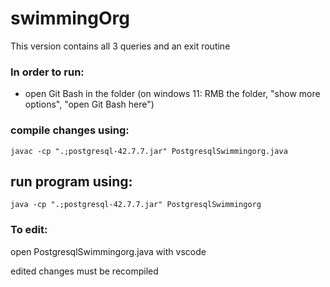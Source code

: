 # swimmingOrg
This version contains all 3 queries and an exit routine

### In order to run:
- open Git Bash in the folder (on windows 11: RMB the folder, "show more options", "open Git Bash here")


### compile changes using:
`javac -cp ".;postgresql-42.7.7.jar" PostgresqlSwimmingorg.java`

## run program using:
`java -cp ".;postgresql-42.7.7.jar" PostgresqlSwimmingorg`

### To edit:
open PostgresqlSwimmingorg.java with vscode

edited changes must be recompiled
